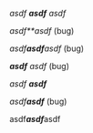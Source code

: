 *asdf **asdf** asdf*

*asdf**asdf* (bug)

*asdf**asdf**asdf* (bug)

***asdf** asdf* (bug)

*asdf **asdf***

*asdf**asdf*** (bug)

asdf***asdf***asdf